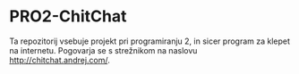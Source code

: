 # PRO2-ChitChat



Ta repozitorij vsebuje projekt pri programiranju 2, in sicer
program za klepet na internetu. Pogovarja se s strežnikom 
na naslovu http://chitchat.andrej.com/.